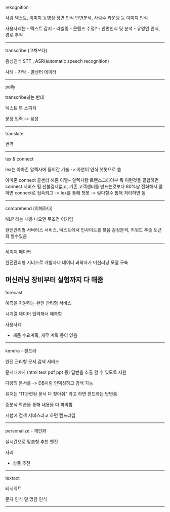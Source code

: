 rekognition

사람 텍스트, 이미지 동영상 장면 인식
안면분석, 사람수 카운팅 등 이미지 인식

사용사례는 
    - 텍스트 감지
    - 라벨링
    - 콘텐츠 수정?
    - 안면인식 및 분석
    - 유명인 인식, 경로 추적

----------------------

transcribe (고쳐쓰다)

음성인식 STT , ASR(automatic speech recognition)

사례
    - 자막
    - 콜센터 데이터

--------------------
polly 

transcribe과는 반대

텍스트 투 스피치

문장 입력 -> 음성


------------------------
translate

번역

---------------------------
lex & connect

lex는 아마존 알렉사에 들어간 기술 -> 자연어 인식
챗봇으로 씀


아마존 connect 
콜센터 해줌 이열~ 알렉사람 트렌스크라이부 뭐 이런것들 결합하면 connect 서비스 됨
선불결제없고, 기존 고객센터를 만드는것보다 80%쌈
전화해서 콜하면 connect로 접속되고 -> lex를 통해 챗봇 -> 람다함수 통해 처리하면 됨


---------------------------------
comprehend (이해하다)

NLP 라는 내용 나오면 무조건 이거임

완전관리형 서버리스 서비스, 텍스트에서 인사이트를 찾음
감정분석, 키워드 추출 토큰화 할수있음


-------------------------------
세이지 메이커

완전관리형 서비스로 개발자나 데이터 과학자가 머신러닝 모델 구축

머신러닝 장비부터 실험까지 다 해줌
-------------------------

forecast

예측을 지원하는 완전 관리형 서비스

시계열 데이터 입력해서 예측함

사용사례
- 제품 수요계획, 재무 계획 등이 있음


----------------------
kendra - 켄드라

완전 관리형 문서 검색 서비스

문서내에서 (html text pdf ppt 등) 답변을 추출 할 수 있도록 지원

다량의 문서를 -> DB처럼 인덱싱하고 검색 가능

유저는 "IT관련된 문서 다 찾아줘" 라고 하면 켄드라는 답변줌

증분식 학습을 통해 내용을 다 파악함

시험에 검색 서비스라고 하면 켄드라임

------

personalize - 개인화

실시간으로 맞춤형 추천 엔진

사례 
- 상품 추천 


-------------
textact

테서렉트

문자 인식 밑 명함 인식

-------------------


















